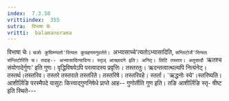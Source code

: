 ```yaml
---
index:  7.3.58
vrittiindex:  355
sutra:  विभाषा चेः
vritti:  balamanorama 
---
```


विभाषा चेः। `चजोः कुघिम्ण्यतो'रित्यतः कुग्रहणमनुवर्तते। `अभ्यासाच्चे'त्यतोऽभ्यासादिति, `सन्लिटोर्जे'रित्यतः संन्लिटोरिति च। तदाह-- अभ्यासादित्यादिना। स्तृञ् आच्छादने इति। अनिट्। लिटि तस्तार। अतुसादौ `ऋतश्च संयोगादेर्गुणः' इति गुणः। वृद्धिविषयेऽपि परत्वादस्य प्रवृत्तिः। तस्तरतुः। ऋदन्तत्वात्थल्यपि नित्यंनेट्। तस्तर्थ।तस्तरिव। तस्तरे तस्तराते तस्तरिते। तस्तरिषे। तस्तरिवहे। स्तर्ता। `ऋद्धनोः स्ये'।स्तरिष्यति। आशीर्लिङि परस्मैपदे यासुटः कित्त्वाद्गुणनिषेधे प्राप्ते आह-- गुणोर्तीति गुण इति। तङि आशीर्लिङि स्तृ- षीष्ट इति स्थिते---


